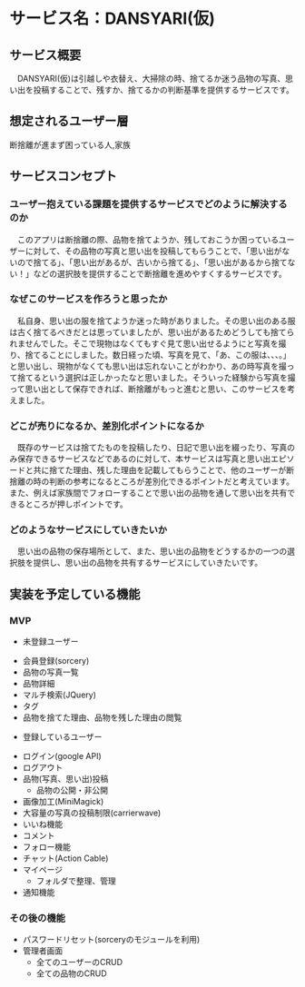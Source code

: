 # サービス名：DANSYARI(仮)

## サービス概要
　DANSYARI(仮)は引越しや衣替え、大掃除の時、捨てるか迷う品物の写真、思い出を投稿することで、残すか、捨てるかの判断基準を提供するサービスです。


## 想定されるユーザー層
断捨離が進まず困っている人,家族


## サービスコンセプト
### ユーザー抱えている課題を提供するサービスでどのように解決するのか
　このアプリは断捨離の際、品物を捨てようか、残しておこうか困っているユーザーに対して、その品物の写真と思い出を投稿してもらうことで、「思い出がないので捨てる」、「思い出があるが、古いから捨てる」、「思い出があるから捨てない！」などの選択肢を提供することで断捨離を進めやすくするサービスです。
### なぜこのサービスを作ろうと思ったか
　私自身、思い出の服を捨てようか迷った時がありました。その思い出のある服は古く捨てるべきだとは思っていましたが、思い出があるためどうしても捨てられませんでした。そこで現物はなくてもすぐ見て思い出せるようにと写真を撮り、捨てることにしました。数日経った頃、写真を見て、「あ、この服は、、、。」と思い出し、現物がなくても思い出は忘れないことがわかり、あの時写真を撮って捨てるという選択は正しかったなと思いました。そういった経験から写真を撮って思い出として保存できれば、断捨離がもっと進むと思い、このサービスを考えました。
### どこが売りになるか、差別化ポイントになるか
　既存のサービスは捨てたものを投稿したり、日記で思い出を綴ったり、写真のみ保存できるサービスなどであるのに対して、本サービスは写真と思い出エピソードと共に捨てた理由、残した理由を記載してもらうことで、他のユーザーが断捨離の時の判断の参考になるところが差別化できるポイントだと考えています。また、例えば家族間でフォローすることで思い出の品物を通して思い出を共有できるところが押しポイントです。
### どのようなサービスにしていきたいか
　思い出の品物の保存場所として、また、思い出の品物をどうするかの一つの選択肢を提供し、思い出の品物を共有するサービスにしていきたいです。


## 実装を予定している機能
### MVP
- 未登録ユーザー
* 会員登録(sorcery)
* 品物の写真一覧
* 品物詳細
* マルチ検索(JQuery)
* タグ
* 品物を捨てた理由、品物を残した理由の閲覧

- 登録しているユーザー
* ログイン(google API)
* ログアウト
* 品物(写真、思い出)投稿
  * 品物の公開・非公開
* 画像加工(MiniMagick)
 * 大容量の写真の投稿制限(carrierwave)
* いいね機能
* コメント
* フォロー機能
* チャット(Action Cable)
* マイページ
  * フォルダで整理、管理
* 通知機能


### その後の機能
* パスワードリセット(sorceryのモジュールを利用)
* 管理者画面
  * 全てのユーザーのCRUD
  * 全ての品物のCRUD